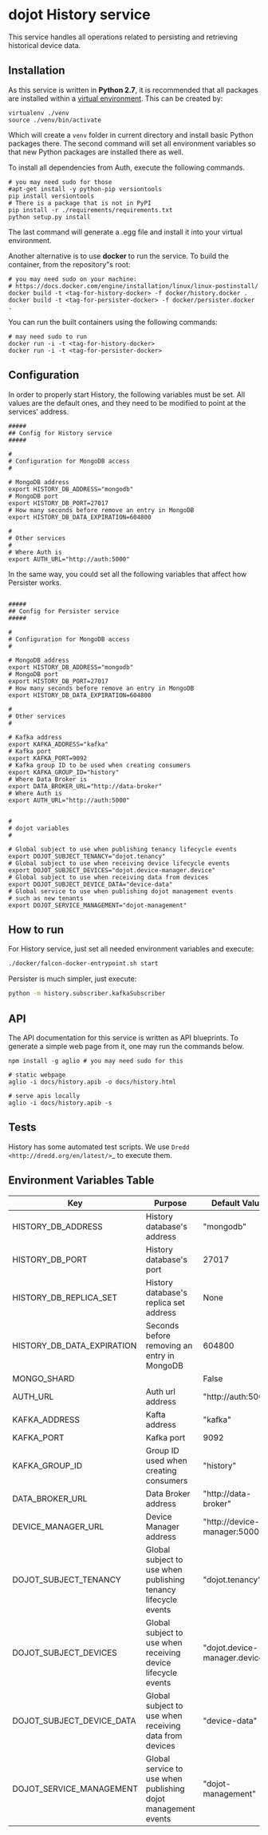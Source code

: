 # dojot History service

This service handles all operations related to persisting and retrieving historical device
data.

## Installation

As this service is written in **Python 2.7**, it is recommended that all packages are
installed within a [virtual environment](https://github.com/pypa/virtualenv). This can be created by:

```shell
virtualenv ./venv
source ./venv/bin/activate
```

Which will create a `venv` folder in current directory and install
basic Python packages there. The second command will set all environment
variables so that new Python packages are installed there as well.

To install all dependencies from Auth, execute the following commands.

```shell
# you may need sudo for those
#apt-get install -y python-pip versiontools
pip install versiontools
# There is a package that is not in PyPI
pip install -r ./requirements/requirements.txt
python setup.py install
```

The last command will generate a .egg file and install it into your virtual
environment.

Another alternative is to use **docker** to run the service. To build the
container, from the repository"s root:

```shell
# you may need sudo on your machine: 
# https://docs.docker.com/engine/installation/linux/linux-postinstall/
docker build -t <tag-for-history-docker> -f docker/history.docker .
docker build -t <tag-for-persister-docker> -f docker/persister.docker .
```
You can run the built containers using the following commands:

```shell
# may need sudo to run
docker run -i -t <tag-for-history-docker>
docker run -i -t <tag-for-persister-docker>
```

## Configuration

In order to properly start History, the following variables must be set. All
values are the default ones, and they need to be modified to point at the services' address.

```shell
#####
## Config for History service
#####

#
# Configuration for MongoDB access
#

# MongoDB address
export HISTORY_DB_ADDRESS="mongodb"
# MongoDB port
export HISTORY_DB_PORT=27017
# How many seconds before remove an entry in MongoDB
export HISTORY_DB_DATA_EXPIRATION=604800

#
# Other services
#
# Where Auth is
export AUTH_URL="http://auth:5000"

```

In the same way, you could set all the following variables that affect how
Persister works.

```shell

#####
## Config for Persister service
#####

#
# Configuration for MongoDB access
#

# MongoDB address
export HISTORY_DB_ADDRESS="mongodb"
# MongoDB port
export HISTORY_DB_PORT=27017
# How many seconds before remove an entry in MongoDB
export HISTORY_DB_DATA_EXPIRATION=604800

#
# Other services
#

# Kafka address
export KAFKA_ADDRESS="kafka"
# Kafka port
export KAFKA_PORT=9092
# Kafka group ID to be used when creating consumers
export KAFKA_GROUP_ID="history"
# Where Data Broker is
export DATA_BROKER_URL="http://data-broker"
# Where Auth is
export AUTH_URL="http://auth:5000"


#
# dojot variables
#

# Global subject to use when publishing tenancy lifecycle events
export DOJOT_SUBJECT_TENANCY="dojot.tenancy"
# Global subject to use when receiving device lifecycle events
export DOJOT_SUBJECT_DEVICES="dojot.device-manager.device"
# Global subject to use when receiving data from devices
export DOJOT_SUBJECT_DEVICE_DATA="device-data"
# Global service to use when publishing dojot management events
# such as new tenants
export DOJOT_SERVICE_MANAGEMENT="dojot-management"

```

## How to run

For History service, just set all needed environment variables and execute:

```bash
./docker/falcon-docker-entrypoint.sh start
```

Persister is much simpler, just execute:
```bash
python -m history.subscriber.kafkaSubscriber
```

## API

The API documentation for this service is written as API blueprints.
To generate a simple web page from it, one may run the commands below.

```shell
npm install -g aglio # you may need sudo for this

# static webpage
aglio -i docs/history.apib -o docs/history.html

# serve apis locally
aglio -i docs/history.apib -s
```

## Tests

History has some automated test scripts. We use `Dredd
<http://dredd.org/en/latest/>`_ to execute them.

## Environment Variables Table

Key                         | Purpose                                                      | Default Value
----------------------------|--------------------------------------------------------------|----------------
HISTORY_DB_ADDRESS          |History database's address                                    |"mongodb"
HISTORY_DB_PORT             |History database's port                                       |27017
HISTORY_DB_REPLICA_SET      |History database's replica set address                        |None
HISTORY_DB_DATA_EXPIRATION  |Seconds before removing an entry in MongoDB                   |604800
MONGO_SHARD                 |                                                              |False
AUTH_URL                    |Auth url address                                              |"http://auth:5000"
KAFKA_ADDRESS               |Kafta address                                                 |"kafka"
KAFKA_PORT                  |Kafka port                                                    |9092
KAFKA_GROUP_ID              |Group ID used when creating consumers                         |"history"
DATA_BROKER_URL             |Data Broker address                                           |"http://data-broker"
DEVICE_MANAGER_URL          |Device Manager address                                        |"http://device-manager:5000"
DOJOT_SUBJECT_TENANCY       |Global subject to use when publishing tenancy lifecycle events|"dojot.tenancy"
DOJOT_SUBJECT_DEVICES       |Global subject to use when receiving device lifecycle events  |"dojot.device-manager.device"
DOJOT_SUBJECT_DEVICE_DATA   |Global subject to use when receiving data from devices        |"device-data"
DOJOT_SERVICE_MANAGEMENT    |Global service to use when publishing dojot management events |"dojot-management"